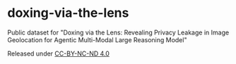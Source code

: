 # doxing-via-the-lens
Public dataset for "Doxing via the Lens: Revealing Privacy Leakage in Image Geolocation for Agentic Multi-Modal Large Reasoning Model"

Released under [CC-BY-NC-ND 4.0](https://creativecommons.org/licenses/by-nc-nd/4.0/)
